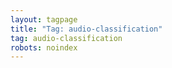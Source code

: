 ```yaml
---
layout: tagpage
title: "Tag: audio-classification"
tag: audio-classification
robots: noindex
---
```

